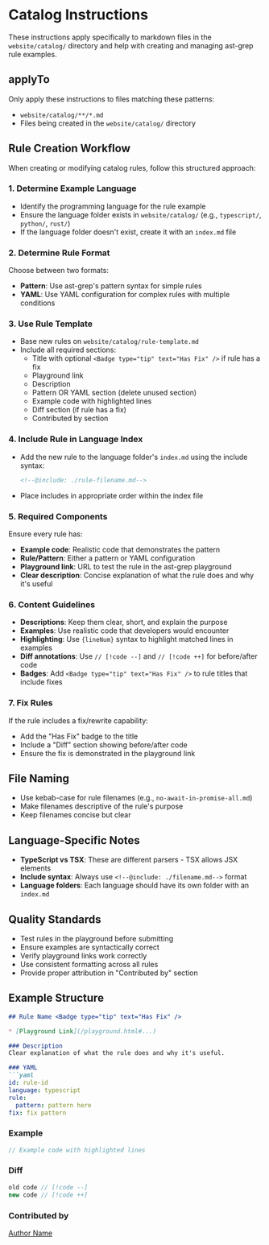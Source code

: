 # Catalog Instructions

These instructions apply specifically to markdown files in the `website/catalog/` directory and help with creating and managing ast-grep rule examples.

## applyTo

Only apply these instructions to files matching these patterns:
- `website/catalog/**/*.md`
- Files being created in the `website/catalog/` directory

## Rule Creation Workflow

When creating or modifying catalog rules, follow this structured approach:

### 1. Determine Example Language
- Identify the programming language for the rule example
- Ensure the language folder exists in `website/catalog/` (e.g., `typescript/`, `python/`, `rust/`)
- If the language folder doesn't exist, create it with an `index.md` file

### 2. Determine Rule Format
Choose between two formats:
- **Pattern**: Use ast-grep's pattern syntax for simple rules
- **YAML**: Use YAML configuration for complex rules with multiple conditions

### 3. Use Rule Template
- Base new rules on `website/catalog/rule-template.md`
- Include all required sections:
  - Title with optional `<Badge type="tip" text="Has Fix" />` if rule has a fix
  - Playground link
  - Description
  - Pattern OR YAML section (delete unused section)
  - Example code with highlighted lines
  - Diff section (if rule has a fix)
  - Contributed by section

### 4. Include Rule in Language Index
- Add the new rule to the language folder's `index.md` using the include syntax:
  ```markdown
  <!--@include: ./rule-filename.md-->
  ```
- Place includes in appropriate order within the index file

### 5. Required Components
Ensure every rule has:
- **Example code**: Realistic code that demonstrates the pattern
- **Rule/Pattern**: Either a pattern or YAML configuration
- **Playground link**: URL to test the rule in the ast-grep playground
- **Clear description**: Concise explanation of what the rule does and why it's useful

### 6. Content Guidelines
- **Descriptions**: Keep them clear, short, and explain the purpose
- **Examples**: Use realistic code that developers would encounter
- **Highlighting**: Use `{lineNum}` syntax to highlight matched lines in examples
- **Diff annotations**: Use `// [!code --]` and `// [!code ++]` for before/after code
- **Badges**: Add `<Badge type="tip" text="Has Fix" />` to rule titles that include fixes

### 7. Fix Rules
If the rule includes a fix/rewrite capability:
- Add the "Has Fix" badge to the title
- Include a "Diff" section showing before/after code
- Ensure the fix is demonstrated in the playground link

## File Naming
- Use kebab-case for rule filenames (e.g., `no-await-in-promise-all.md`)
- Make filenames descriptive of the rule's purpose
- Keep filenames concise but clear

## Language-Specific Notes
- **TypeScript vs TSX**: These are different parsers - TSX allows JSX elements
- **Include syntax**: Always use `<!--@include: ./filename.md-->` format
- **Language folders**: Each language should have its own folder with an `index.md`

## Quality Standards
- Test rules in the playground before submitting
- Ensure examples are syntactically correct
- Verify playground links work correctly
- Use consistent formatting across all rules
- Provide proper attribution in "Contributed by" section

## Example Structure
```markdown
## Rule Name <Badge type="tip" text="Has Fix" />

* [Playground Link](/playground.html#...)

### Description
Clear explanation of what the rule does and why it's useful.

### YAML
```yaml
id: rule-id
language: typescript
rule:
  pattern: pattern here
fix: fix pattern
```

### Example
```ts {1,3}
// Example code with highlighted lines
```

### Diff
```ts
old code // [!code --]
new code // [!code ++]
```

### Contributed by
[Author Name](https://link)
```